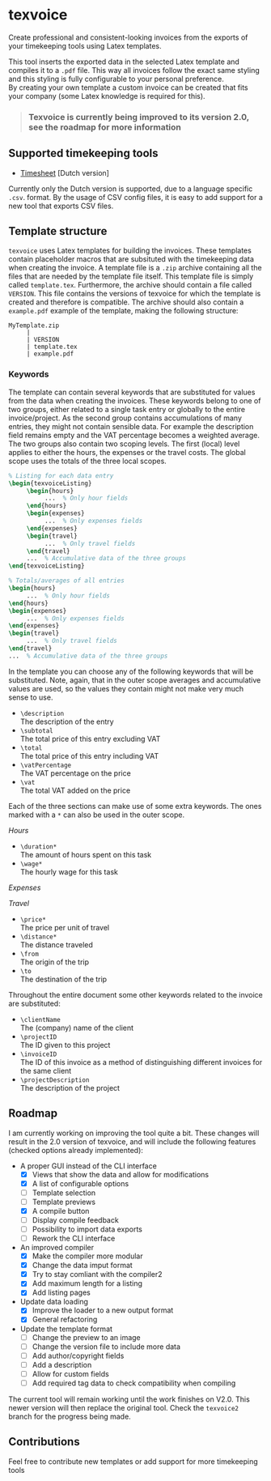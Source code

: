 # texvoice
Create professional and consistent-looking invoices from the exports of your timekeeping tools using Latex templates.

This tool inserts the exported data in the selected Latex template and compiles it to a `.pdf` file.
This way all invoices follow the exact same styling and this styling is fully configurable to your personal preference.  
By creating your own template a custom invoice can be created that fits your company (some Latex knowledge is required for this).

> ### Texvoice is currently being improved to its version 2.0, see the roadmap for more information

## Supported timekeeping tools
- [Timesheet](https://play.google.com/store/apps/details?id=com.rauscha.apps.timesheet) [Dutch version]

Currently only the Dutch version is supported, due to a language specific `.csv`. format.
By the usage of CSV config files, it is easy to add support for a new tool that exports CSV files.

## Template structure
`texvoice` uses Latex templates for building the invoices. 
These templates contain placeholder macros that are subsituted with the timekeeping data when creating the invoice.
A template file is a `.zip` archive containing all the files that are needed by the template file itself.
This template file is simply called `template.tex`. Furthermore, the archive should contain a file called `VERSION`. 
This file contains the versions of texvoice for which the template is created and therefore is compatible.
The archive should also contain a `example.pdf` example of the template, making the following structure:

```
MyTemplate.zip
     |
     | VERSION
     | template.tex
     | example.pdf
```

### Keywords
The template can contain several keywords that are substituted for values from the data when creating the invoices.
These keywords belong to one of two groups, either related to a single task entry or globally to the entire invoice/project.
As the second group contains accumulations of many entries, they might not contain sensible data. 
For example the description field remains empty and the VAT percentage becomes a weighted average.
The two groups also contain two scoping levels. The first (local) level applies to either the hours, the expenses or the travel costs. The global scope uses the totals of the three local scopes.

``` Latex
% Listing for each data entry
\begin{texvoiceListing}
     \begin{hours}
          ...  % Only hour fields 
     \end{hours}
     \begin{expenses}
          ...  % Only expenses fields
     \end{expenses}
     \begin{travel}
          ...  % Only travel fields
     \end{travel}
     ...  % Accumulative data of the three groups
\end{texvoiceListing}

% Totals/averages of all entries
\begin{hours}
     ...  % Only hour fields 
\end{hours}
\begin{expenses}
     ...  % Only expenses fields
\end{expenses}
\begin{travel}
     ...  % Only travel fields
\end{travel}
...  % Accumulative data of the three groups
```
In the template you can choose any of the following keywords that will be substituted. 
Note, again, that in the outer scope averages and accumulative values are used, so the values they contain might not make very much sense to use.

- `\description`  
 The description of the entry
- `\subtotal`  
 The total price of this entry excluding VAT
- `\total`  
 The total price of this entry including VAT
- `\vatPercentage`  
 The VAT percentage on the price
- `\vat`  
 The total VAT added on the price

Each of the three sections can make use of some extra keywords. The ones marked with a `*` can also be used in the outer scope.

_Hours_
- `\duration*`  
 The amount of hours spent on this task
- `\wage*`  
 The hourly wage for this task
 
_Expenses_

_Travel_
- `\price*`  
 The price per unit of travel
- `\distance*`  
 The distance traveled
- `\from`  
 The origin of the trip
- `\to`  
 The destination of the trip
 
Throughout the entire document some other keywords related to the invoice are substituted:
- `\clientName`  
 The (company) name of the client
- `\projectID`  
 The ID given to this project
- `\invoiceID`  
 The ID of this invoice as a method of distinguishing different invoices for the same client
- `\projectDescription`  
 The description of the project
 
 ## Roadmap
 I am currently working on improving the tool quite a bit. These changes will result in the 2.0 version of texvoice, and will include the following features (checked options already implemented):
 - A proper GUI instead of the CLI interface
   - [X] Views that show the data and allow for modifications
   - [X] A list of configurable options
   - [ ] Template selection
   - [ ] Template previews
   - [X] A compile button
   - [ ] Display compile feedback
   - [ ] Possibility to import data exports
   - [ ] Rework the CLI interface
   
 - An improved compiler
   - [X] Make the compiler more modular
   - [X] Change the data imput format
   - [X] Try to stay comliant with the compiler2
   - [X] Add maximum length for a listing
   - [X] Add listing pages
   
 - Update data loading
   - [X] Improve the loader to a new output format
   - [X] General refactoring
   
 - Update the template format
   - [ ] Change the preview to an image
   - [ ] Change the version file to include more data
   - [ ] Add author/copyright fields
   - [ ] Add a description
   - [ ] Allow for custom fields
   - [ ] Add required tag data to check compatibility when compiling
 
 The current tool will remain working until the work finishes on V2.0. This newer version will then replace the original tool. Check the `texvoice2` branch for the progress being made.
 
 ## Contributions
 Feel free to contribute new templates or add support for more timekeeping tools
